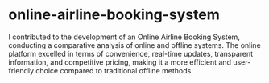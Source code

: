 # online-airline-booking-system
I contributed to the development of an Online Airline Booking System, conducting a comparative analysis of online and offline systems. The online platform excelled in terms of convenience, real-time updates, transparent information, and competitive pricing, making it a more efficient and user-friendly choice compared to traditional offline methods.
